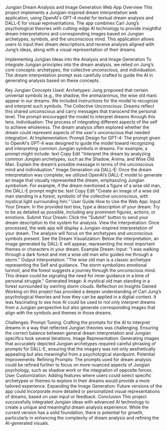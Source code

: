 Jungian Dream Analysis and Image Generation Web App
Overview
This project implements a Jungian-inspired dream interpretation web application, using OpenAI's GPT-4 model for textual dream analysis and DALL-E for visual representations. The app combines Carl Jung’s psychological theories with cutting-edge AI technology to provide insightful dream interpretations and corresponding images based on Jungian archetypes, symbols, and the unconscious mind. This application allows users to input their dream descriptions and receive analysis aligned with Jung’s ideas, along with a visual representation of their dreams.

Implementing Jungian Ideas into the Analysis and Image Generation
To integrate Jungian principles into the dream analysis, we relied on Jung’s core concepts: archetypes, the collective unconscious, and individuation. The dream interpretation prompt was carefully crafted to guide the AI in generating analysis based on these concepts.

Key Jungian Concepts Used:
Archetypes: Jung proposed that certain universal symbols (e.g., the shadow, the anima/animus, the wise old man) appear in our dreams. We included instructions for the model to recognize and interpret such symbols.
The Collective Unconscious: Dreams reflect this shared unconscious and carry messages that transcend the personal level. The prompt encouraged the model to interpret dreams through this lens.
Individuation: The process of integrating different aspects of the self to achieve wholeness. The dream analysis often explored whether the dream could represent aspects of the user's unconscious that needed integration.
AI Implementation:
Prompt Design for GPT-4: The prompt given to OpenAI's GPT-4 was designed to guide the model toward recognizing and interpreting common Jungian symbols in dreams. For example, a prompt might include:
text
Copy
Edit
"Interpret the dream by analyzing common Jungian archetypes, such as the Shadow, Anima, and Wise Old Man. Explain the dream’s possible message in terms of the unconscious mind and individuation."
Image Generation via DALL-E: Once the dream interpretation was complete, we utilized OpenAI’s DALL-E model to generate an image that visually represented the dream, emphasizing Jungian symbolism. For example, if the dream mentioned a figure of a wise old man, the DALL-E prompt might be:
text
Copy
Edit
"Create an image of a wise old man standing in a forest, symbolic of the collective unconscious, with mystical light surrounding him."
User Guide
How to Use the Web App:
Input Your Dream: In the provided text box, type a description of your dream. Try to be as detailed as possible, including any prominent figures, actions, or emotions.
Submit Your Dream: Click the "Submit" button to send your dream description to the system for analysis.
View the Interpretation: Once processed, the web app will display a Jungian-inspired interpretation of your dream. The analysis will focus on the archetypes and unconscious symbols present.
See the Dream Visualization: Below the interpretation, an image generated by DALL-E will appear, representing the most important themes or characters in your dream.
Example Dream:
Input: "I was walking through a dark forest and met a wise old man who guided me through a storm."
Output Interpretation: "The wise old man is a classic archetype representing the Self and guidance. The storm symbolizes emotional turmoil, and the forest suggests a journey through the unconscious mind. This dream could be signaling the need for inner guidance in a time of personal struggle."
Generated Image: A mystical old man standing in a forest surrounded by swirling storm clouds.
Reflection on Insights Gained
Working on this project has provided a deeper understanding of Carl Jung’s psychological theories and how they can be applied in a digital context. It was fascinating to see how AI could be used to not only interpret dreams from a Jungian perspective but also generate corresponding images that align with the symbols and themes in those dreams.

Challenges:
Prompt Tuning: Crafting the prompts for the AI to interpret dreams in a way that reflected Jungian theories was challenging. Ensuring the correct balance between general dream interpretation and Jungian specifics took several iterations.
Image Representation: Generating images that accurately depicted Jungian archetypes required careful phrasing of prompts for DALL-E, ensuring that the imagery was not only aesthetically appealing but also meaningful from a psychological standpoint.
Potential Improvements:
Refining Prompts: The prompts used for dream analysis could be refined further to focus on more nuanced aspects of Jungian psychology, such as shadow work or the integration of opposite forces.
User Customization: Adding features where users could select specific archetypes or themes to explore in their dreams would provide a more tailored experience.
Expanding the Image Generation: Future versions of the app could incorporate more detailed or personalized visual representations of dreams, based on user input or feedback.
Conclusion
This project successfully integrated Jungian ideas with advanced AI technology to create a unique and meaningful dream analysis experience. While the current version has a solid foundation, there is potential for growth, particularly in enhancing the complexity of dream analysis and refining the AI-generated visuals.
